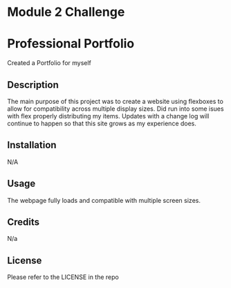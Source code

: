 # Module 2 Challenge
# Professional Portfolio
Created a Portfolio for myself

## Description

The main purpose of this project was to create a website using flexboxes to allow for compatibility across multiple display sizes. Did run into some isues with flex properly distributing my items. Updates with a change log will continue to happen so that this site grows as my experience does. 

## Installation

N/A

## Usage
The webpage fully loads and compatible with multiple screen sizes. 

## Credits

N/a

## License

Please refer to the LICENSE in the repo
